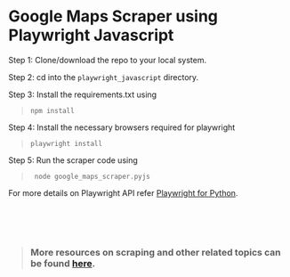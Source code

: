 # Google Maps Scraper using Playwright Javascript

 Step 1:  Clone/download the repo to your local system.

Step 2: cd into the `playwright_javascript` directory.

Step 3: Install the requirements.txt using  
>`npm install`

Step 4: Install the necessary browsers required for playwright 
>`playwright install`

Step 5: Run the scraper code using
>` node google_maps_scraper.pyjs`

For more details on Playwright API refer [Playwright for Python](https://playwright.dev/python/docs/api/class-playwright).


<br>
<br>
<br>

>### More resources on scraping and other related topics can be found [here](https://www.scrapehero.com/articles/).
